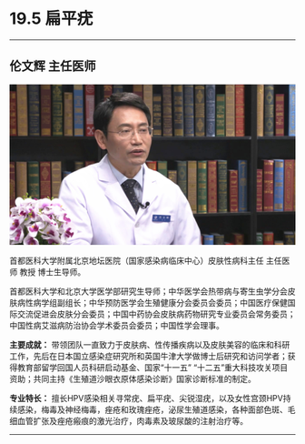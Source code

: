# 19.5 扁平疣

---

## 伦文辉 主任医师

![1684221293423](image/c19_005/1684221293423.png)

首都医科大学附属北京地坛医院（国家感染病临床中心）皮肤性病科主任 主任医师 教授 博士生导师。

首都医科大学和北京大学医学部研究生导师；中华医学会热带病与寄生虫学分会皮肤病性病学组副组长；中华预防医学会生殖健康分会委员会委员；中国医疗保健国际交流促进会皮肤分会委员；中国中药协会皮肤病药物研究专业委员会常务委员；中国性病艾滋病防治协会学术委员会委员；中国性学会理事。


**主要成就：** 带领团队一直致力于皮肤病、性传播疾病以及皮肤美容的临床和科研工作，先后在日本国立感染症研究所和英国牛津大学做博士后研究和访问学者；获得教育部留学回国人员科研启动基金、国家“十一五” “十二五”重大科技攻关项目资助；共同主持《生殖道沙眼衣原体感染诊断》国家诊断标准的制定。


**专业特长：** 擅长HPV感染相关寻常疣、扁平疣、尖锐湿疣，以及女性宫颈HPV持续感染，梅毒及神经梅毒，痤疮和玫瑰痤疮，泌尿生殖道感染，各种面部色斑、毛细血管扩张及痤疮瘢痕的激光治疗，肉毒素及玻尿酸的注射治疗等。

---
